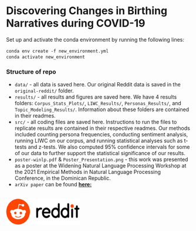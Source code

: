 # Discovering Changes in Birthing Narratives during COVID-19

Set up and activate the conda environment by running the following lines:
```
conda env create -f new_environment.yml
conda activate new_environment
```
### Structure of repo

- `data/` - all data is saved here. Our original Reddit data is saved in the `original-reddit/` folder.
- `results/` - all results and figures are saved here. We have 4 results folders: `Corpus_Stats_Plots/`, `LIWC_Results/`, `Personas_Results/`, and `Topic_Modeling_Results/`. Information about these folders are contained in their readmes. 
- `src/` - all coding files are saved here. Instructions to run the files to replicate results are contained in their respective readmes. Our methods included counting persona frequencies, conducting sentiment analysis, running LIWC on our corpus, and running statistical analyses such as t-tests and z-tests. We also computed 95% confidence intervals for some of our data to further support the statistical significance of our results.
- `poster-winlp.pdf` & `Poster_Presentation.png` - this work was presented as a poster at the Widening Natural Language Processing Workshop at the 2021 Empirical Methods in Natural Language Processing Conference, in the Dominican Republic.
- `arXiv paper` can be found [**here:**](https://arxiv.org/abs/2204.11742)

<br> 

<img src="reddit-logo.png" width="200" height="70">
